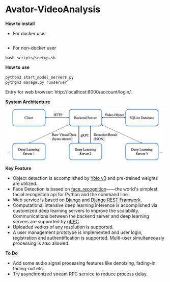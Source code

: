 # Avator-VideoAnalysis


**How to install**
+ For docker user
```angular2

```
+ For non-docker user
```
bash scripts/seetup.sh
```

**How to use** 
```
python3 start_model_servers.py
python3 manage.py runserver`
```
Entry for web browser: http://localhost:8000/account/login/.


**System Architecture**

![](./static/System_Architecture.png)

**Key Feature**
+ Object detection is accomplished by [Yolo v3](https://github.com/eriklindernoren/PyTorch-YOLOv3) and pre-trained weights are utilized.
+ Face Detection is based on [face_recognition](https://github.com/ageitgey/face_recognition)——the world's simplest facial recognition api for Python and the command line. 
+ Web service is based on [Django](https://www.djangoproject.com/) and [Django REST Framwork](https://www.django-rest-framework.org/).
+ Computational intensive deep learning inference is accomplished via customized deep learning servers to improve the scalability. Communications between the backend server and deep learning servers are supported by [gRPC](https://grpc.io/).
+ Uploaded vedios of any resolution is supported. 
+ A user management prototype is implemented and user login, registration and authentification is supported. Multi-user simultaneously processing is also allowed.


**To Do**
+ Add some audio signal processing features like denoising, fading-in, fading-out etc.
+ Try asynchronized stream RPC service to reduce process delay.


